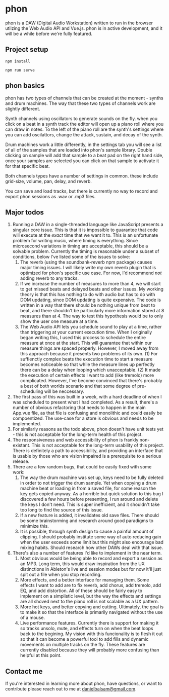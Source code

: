 # phon

phon is a DAW (Digital Audio Workstation) written to run in the browser utilzing the Web Audio API and Vue.js. phon is in active development, and it will be a while before we're fully featured.

## Project setup
```
npm install
```

```
npm run serve
```

## phon basics

phon has two types of channels that can be created at the moment - synths and drum machines. The way that these two types of channels work are slightly different.

Synth channels using oscillators to generate sounds on the fly. when you click on a beat in a synth track the editor will open up a piano roll where you can draw in notes. To the left of the piano roll are the synth's settings where you can add oscilattors, change the attack, sustain, and decay of the synth.

Drum machines work a little differently, in the settings tab you will see a list of all of the samples that are loaded into phon's sample library. Double clicking on sample will add that sample to a beat pad on the right hand side, once your samples are selected you can click on that sample to activate it for that specific beat.

Both channels types have a number of settings in common. these include grid-size, volume, pan, delay, and reverb.

You can save and load tracks, but there is currently no way to record and export phon sessions as .wav or .mp3 files.

## Major todos

1. Running a DAW in a single-threaded language like JavaScript presents a singular core issue. This is that it is impossible to guarantee that code will execute at the _exact_ time that we want it to. This is an unfortunate problem for writing music, where timing is everything. Since microsecond variations in timing are acceptable, this should be a solvable problem. Currently the timing is reasonable under a subset of conditions, below I've listed some of the issues to solve:
    1. The reverb (using the soundbank-reverb npm package) causes major timing issues. I will likely write my own reverb plugin that is optimized for phon's specific use case. For now, I'd recommend _not_ adding reverb to any tracks.
    2. If we increase the number of measures to more than 4, we will start to get missed beats and delayed beats and other issues. My working theory is that this has nothing to do with audio but has to do with DOM updating, since DOM updating is quite expensive. The code is written in a way that there should be nothing unique from beat to beat, and there shouldn't be particularly more information stored at 8 measures than at 4. The way to test this hypothesis would be to only show the user one measure at a time.
    3. The Web Audio API lets you schedule sound to play at a time, rather than triggering at your current execution time. When I originally began writing this, I used this process to schedule the entire measure at once at the start. This will guarantee that within our measure things are spaced properly. However, I moved away from this approach because it presents two problems of its own. (1) For suffienctly complex beats the execution time to start a measure becomes noticeable so that while the measure lines up perfectly there can be a delay when looping which unacceptable. (2) It made the execution of certain effects I want to add (like tremolo) more complicated. However, I've become convinced that there's probably a best of both worlds scenario and that some degree of pre-scheduling will be neccessary.
2. The first pass of this was built in a week, with a hard deadline of when I was scheduled to present what I had completed. As a result, there's a number of obvious refactoring that needs to happen in the main App.vue file, as that file is confusing and monolithic and could easily be compoentized. The use-case for a store is obvious and needs to be implemented.
3. For similarly reasons as the todo above, phon doesn't have unit tests yet - this is not acceptable for the long-term health of this project.
4. The responsiveness and web accessibility of phon is frankly non-existant. This is not acceptable for the long-term usability of this project. There is definitely a path to accessibility, and providing an interface that is usable by those who are vision impaired is a prerequisite to a serious release.
5. There are a few random bugs, that could be easily fixed with some work:
    1. The way the drum machine was set up, keys need to be fully deleted in order to not trigger the drum sample. Yet when copying a drum machine beat or loading in from a saved file, for some reason the key gets copied anyway. As a horrible but quick solution to this bug I discovered a few hours before presenting, I run around and delete the keys I don't need. This is super inefficient, and it shouldn't take too long to find the source of this issue.
    2. If a new feature is added, it invalidates old save files. There should be some brainstorming and research around good paradigms to minimize this.
    3. It is possible, through synth design to cause a painful amount of clipping. I should probably institute some way of auto reducing gain when the user exceeds some limit but this might also encourage bad mixing habits. Should research how other DAWs deal with that issue.
6. There's also a number of features I'd like to implement in the near term.
    1. Most obvious would be being able to record and export a session as an MP3. Long term, this would draw inspiration from the UX distinctions in Ableton's live and session modes but for now it'll just spit out a file when you stop recording.
    2. More effects, and a better interface for managing them. Some effects I want to add are to fix reverb, add chorus, add tremolo, add EQ, and add distortion. All of these should be fairly easy to implement on a simplistic level, but the way the effects and settings are all shoved next to the piano roll is not scalable as a UX pattern.
    3. More hot keys, and better copying and cutting. Ultimately, the goal is to make it so that the interface is primarily navigated without the use of a mouse.
    4. Live performance features. Currently there is support for making it so tracks unsolo, mute, and effects turn on when the beat loops back to the begining. My vision with this funcionality is to flesh it out so that it can become a powerful tool to add fills and dynamic movements on multiple tracks on the fly. These features are currently disabled because they will probably more confusing than helpful at this point.

## Contact me

If you're interested in learning more about phon, have questions, or want to contribute please reach out to me at [danielbalsam@gmail.com](danielbalsam@gmail.com).